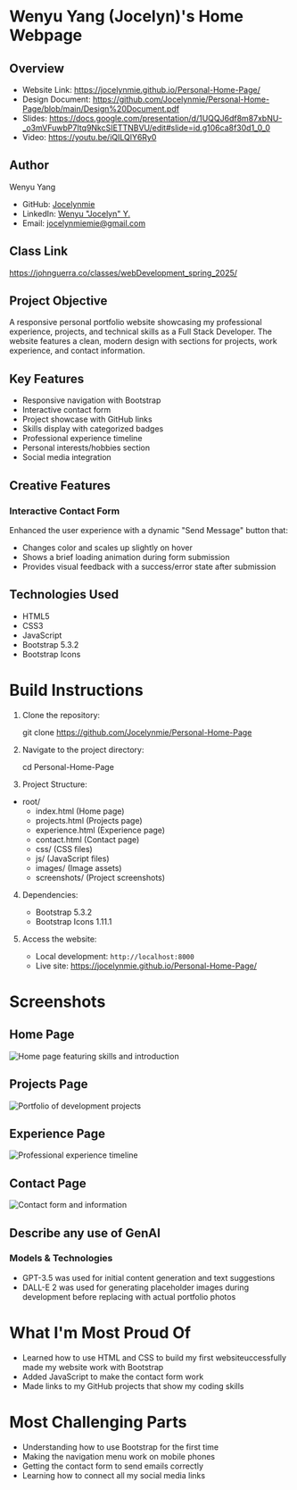 # Wenyu Yang (Jocelyn)'s Home Webpage

## Overview

- Website Link: https://jocelynmie.github.io/Personal-Home-Page/
- Design Document: https://github.com/Jocelynmie/Personal-Home-Page/blob/main/Design%20Document.pdf
- Slides: https://docs.google.com/presentation/d/1UQQJ6df8m87xbNU-_o3mVFuwbP7Itq9NkcSIETTNBVU/edit#slide=id.g106ca8f30d1_0_0
- Video: https://youtu.be/iQILQlY6Ry0

## Author

Wenyu Yang

- GitHub: [Jocelynmie](https://github.com/Jocelynmie)
- LinkedIn: [Wenyu "Jocelyn" Y.](https://www.linkedin.com/in/wenyu-jocelyn-y-62833a219/)
- Email: jocelynmiemie@gmail.com

## Class Link

https://johnguerra.co/classes/webDevelopment_spring_2025/

## Project Objective

A responsive personal portfolio website showcasing my professional experience, projects, and technical skills as a Full Stack Developer. The website features a clean, modern design with sections for projects, work experience, and contact information.

## Key Features

- Responsive navigation with Bootstrap
- Interactive contact form
- Project showcase with GitHub links
- Skills display with categorized badges
- Professional experience timeline
- Personal interests/hobbies section
- Social media integration

## Creative Features

### Interactive Contact Form
Enhanced the user experience with a dynamic "Send Message" button that:
- Changes color and scales up slightly on hover
- Shows a brief loading animation during form submission
- Provides visual feedback with a success/error state after submission

## Technologies Used

- HTML5
- CSS3
- JavaScript
- Bootstrap 5.3.2
- Bootstrap Icons

# Build Instructions

1. Clone the repository:

   git clone https://github.com/Jocelynmie/Personal-Home-Page

2. Navigate to the project directory:

   cd Personal-Home-Page

3. Project Structure:

- root/
  - index.html (Home page)
  - projects.html (Projects page)
  - experience.html (Experience page)
  - contact.html (Contact page)
  - css/ (CSS files)
  - js/ (JavaScript files)
  - images/ (Image assets)
  - screenshots/ (Project screenshots)

4. Dependencies:

   - Bootstrap 5.3.2
   - Bootstrap Icons 1.11.1

5. Access the website:
   - Local development: `http://localhost:8000`
   - Live site: https://jocelynmie.github.io/Personal-Home-Page/

# Screenshots

## Home Page

![Home page featuring skills and introduction](./screenshots/Homepage.png)

## Projects Page

![Portfolio of development projects](./screenshots/projects.png)

## Experience Page

![Professional experience timeline](./screenshots/experience.png)

## Contact Page

![Contact form and information](./screenshots/contact.png)

## Describe any use of GenAI

### Models & Technologies

- GPT-3.5 was used for initial content generation and text suggestions
- DALL-E 2 was used for generating placeholder images during development before replacing with actual portfolio photos

# What I'm Most Proud Of

- Learned how to use HTML and CSS to build my first websiteuccessfully made my website work with Bootstrap
- Added JavaScript to make the contact form work
- Made links to my GitHub projects that show my coding skills

# Most Challenging Parts

- Understanding how to use Bootstrap for the first time
- Making the navigation menu work on mobile phones
- Getting the contact form to send emails correctly
- Learning how to connect all my social media links
